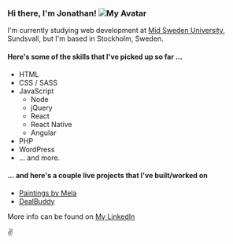 
### Hi there, I'm Jonathan!                                                   ![My Avatar](https://avatars3.githubusercontent.com/u/54796213?v=4) 

I'm currently studying web development at [Mid Sweden University][miun], Sundsvall, but I'm based in Stockholm, Sweden.

#### Here's some of the skills that I've picked up so far ...
* HTML
* CSS / SASS
* JavaScript
  * Node
  * jQuery
  * React
  * React Native
  * Angular
* PHP
* WordPress
* ... and more. 

#### ... and here's a couple live projects that I've built/worked on
* [Paintings by Mela](https://paintingsbymela.se)
* [DealBuddy](https://dealbuddy.ai)

More info can be found on [My LinkedIn](https://www.linkedin.com/in/jonathan-laasonen-974aa617a/)

:v:


[miun]: https://www.miun.se/en/
